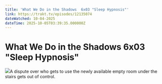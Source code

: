 ```yaml
---
title: 'What We Do in the Shadows  6x03 "Sleep Hypnosis"' 
link: https://trakt.tv/episodes/12135074
dateWatched: 10-04-2025
dateTime: 2025-10-05T03:39:35.000000Z
---
```

# What We Do in the Shadows  6x03 "Sleep Hypnosis"

![](https://walter-r2.trakt.tv/images/episodes/012/135/074/screenshots/thumb/aa636fc987.jpg)A dispute over who gets to use the newly available empty room under the stairs gets out of control.